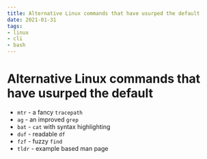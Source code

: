 ```yaml
---
title: Alternative Linux commands that have usurped the default
date: 2021-01-31
tags:
- linux
- cli
- bash
---
```


# Alternative Linux commands that have usurped the default

- `mtr` - a fancy `tracepath`
- `ag` - an improved `grep`
- `bat` - `cat` with syntax highlighting
- `duf` - readable `df`
- `fzf` - fuzzy `find`
- `tldr` - example based man page

